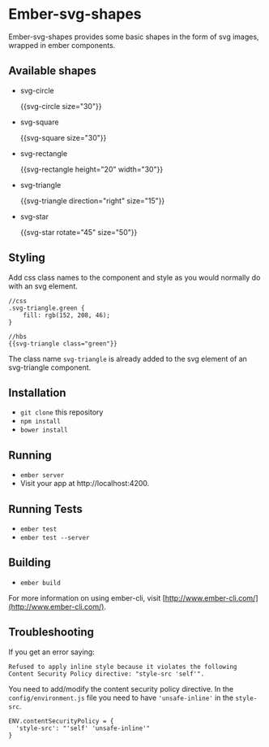 # Ember-svg-shapes

Ember-svg-shapes provides some basic shapes in the form of svg images, wrapped in ember components.

## Available shapes

* svg-circle

    {{svg-circle size="30"}}

* svg-square

    {{svg-square size="30"}}

* svg-rectangle

    {{svg-rectangle height="20" width="30"}}

* svg-triangle

    {{svg-triangle direction="right" size="15"}}

* svg-star

    {{svg-star rotate="45" size="50"}}



## Styling

Add css class names to the component and style as you would normally do with an svg element.

    //css
    .svg-triangle.green {
        fill: rgb(152, 208, 46);
    }

    //hbs
    {{svg-triangle class="green"}}

The class name `svg-triangle` is already added to the svg element of an svg-triangle
component.



## Installation

* `git clone` this repository
* `npm install`
* `bower install`

## Running

* `ember server`
* Visit your app at http://localhost:4200.

## Running Tests

* `ember test`
* `ember test --server`

## Building

* `ember build`

For more information on using ember-cli, visit [http://www.ember-cli.com/](http://www.ember-cli.com/).

## Troubleshooting

If you get an error saying:

    Refused to apply inline style because it violates the following Content Security Policy directive: "style-src 'self'".

You need to add/modify the content security policy directive.  In the `config/environment.js` file you need to have `'unsafe-inline'` in the `style-src`.

    ENV.contentSecurityPolicy = {
      'style-src': "'self' 'unsafe-inline'"
    }
